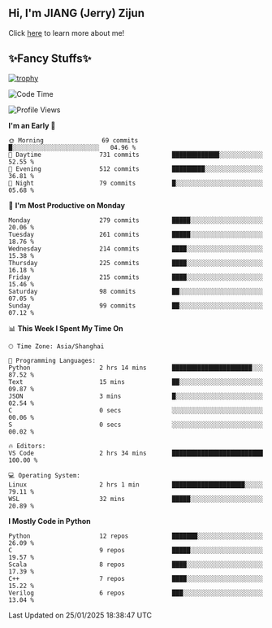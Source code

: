 ## Hi, I'm JIANG (Jerry) Zijun

Click [here](https://jzjerry.github.io/about/) to learn more about me!

## ✨Fancy Stuffs✨
[![trophy](https://github-profile-trophy.vercel.app/?username=jzjerry&theme=onedark)](https://github.com/ryo-ma/github-profile-trophy)
<!--START_SECTION:waka-->
![Code Time](http://img.shields.io/badge/Code%20Time-1%2C006%20hrs%2023%20mins-blue)

![Profile Views](http://img.shields.io/badge/Profile%20Views-0-blue)

**I'm an Early 🐤** 

```text
🌞 Morning                69 commits          █░░░░░░░░░░░░░░░░░░░░░░░░   04.96 % 
🌆 Daytime                731 commits         █████████████░░░░░░░░░░░░   52.55 % 
🌃 Evening                512 commits         █████████░░░░░░░░░░░░░░░░   36.81 % 
🌙 Night                  79 commits          █░░░░░░░░░░░░░░░░░░░░░░░░   05.68 % 
```
📅 **I'm Most Productive on Monday** 

```text
Monday                   279 commits         █████░░░░░░░░░░░░░░░░░░░░   20.06 % 
Tuesday                  261 commits         █████░░░░░░░░░░░░░░░░░░░░   18.76 % 
Wednesday                214 commits         ████░░░░░░░░░░░░░░░░░░░░░   15.38 % 
Thursday                 225 commits         ████░░░░░░░░░░░░░░░░░░░░░   16.18 % 
Friday                   215 commits         ████░░░░░░░░░░░░░░░░░░░░░   15.46 % 
Saturday                 98 commits          ██░░░░░░░░░░░░░░░░░░░░░░░   07.05 % 
Sunday                   99 commits          ██░░░░░░░░░░░░░░░░░░░░░░░   07.12 % 
```


📊 **This Week I Spent My Time On** 

```text
🕑︎ Time Zone: Asia/Shanghai

💬 Programming Languages: 
Python                   2 hrs 14 mins       ██████████████████████░░░   87.52 % 
Text                     15 mins             ██░░░░░░░░░░░░░░░░░░░░░░░   09.87 % 
JSON                     3 mins              █░░░░░░░░░░░░░░░░░░░░░░░░   02.54 % 
C                        0 secs              ░░░░░░░░░░░░░░░░░░░░░░░░░   00.06 % 
S                        0 secs              ░░░░░░░░░░░░░░░░░░░░░░░░░   00.02 % 

🔥 Editors: 
VS Code                  2 hrs 34 mins       █████████████████████████   100.00 % 

💻 Operating System: 
Linux                    2 hrs 1 min         ████████████████████░░░░░   79.11 % 
WSL                      32 mins             █████░░░░░░░░░░░░░░░░░░░░   20.89 % 
```

**I Mostly Code in Python** 

```text
Python                   12 repos            ███████░░░░░░░░░░░░░░░░░░   26.09 % 
C                        9 repos             █████░░░░░░░░░░░░░░░░░░░░   19.57 % 
Scala                    8 repos             ████░░░░░░░░░░░░░░░░░░░░░   17.39 % 
C++                      7 repos             ████░░░░░░░░░░░░░░░░░░░░░   15.22 % 
Verilog                  6 repos             ███░░░░░░░░░░░░░░░░░░░░░░   13.04 % 
```




 Last Updated on 25/01/2025 18:38:47 UTC
<!--END_SECTION:waka-->
